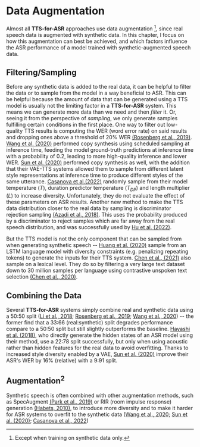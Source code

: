 # Data Augmentation

Almost all **TTS-for-ASR** approaches use data augmentation [^synthonly], since real speech data is augmented with synthetic data.
In this chapter, I focus on how this augmentation can best be achieved, and which factors influence the ASR performance of a model trained with synthetic-augmented speech data.

## Filtering/Sampling

Before any synthetic data is added to the real data, it can be helpful to filter the data or to sample from the model in a way beneficial to ASR. This can be helpful because the amount of data that can be generated using a TTS model is usually not the limiting factor in a **TTS-for-ASR** system. This means we can generate more data than we need and then *filter* it. Or, seeing it from the perspective of *sampling*, we only generate samples fulfilling certain conditions in the first place. One way to filter out low-quality TTS results is computing the WER (word error rate) on said results and dropping ones above a threshold of 20% WER [(Rosenberg et al., 2019)](references.html#rosenberg2019ttsasr). [Wang et al. (2020)](references.html#wang2020scl) performed copy synthesis using scheduled sampling at inference time, feeding the model ground-truth predictions at inference time with a probability of $0.2$, leading to more high-quality inference and lower WER. [Sun et al. (2020)](references.html#sun2020vae) performed copy synthesis as well, with the addition that their VAE-TTS systems allowed them to sample from different latent style representations at inference time to produce different styles of the same utterance. [Casanova et al.(2022)](references.html#casanova2022singlespeaker) randomly sample from their model temperature ($T$), duration predictor temperature ($T_{DP}$) and length multiplier ($L$) to increase diversity. Unfortunately, they do not evaluate the effect of these parameters on ASR results. Another new method to make the TTS data distribution closer to the real data by sampling is discriminator rejection sampling [(Azadi et al., 2018)](references.html#azadi2018rejection). This uses the probability produced by a discriminator to reject samples which are far away from the real speech distribution, and was successfully used by [Hu et al. (2022)](references.html#hu2022synt).

But the TTS model is not the only component that can be sampled from when generating synthetic speech -- [Huang et al. (2020)](references.html#huang2020adapt) sample from an LSTM language model with diversity constraints (e.g. penalizing repeating tokens) to generate the inputs for their TTS system. [Chen et al., (2021)](references.html#chen2021mixmatch) also sample on a lexical level. They do so by filtering a very large text dataset down to 30 million samples per language using contrastive unspoken text selection [(Chen et al., 2020)](references.html#chen2020cuts).

## Combining the Data

Several **TTS-for-ASR** systems simply combine real and synthetic data using a 50:50 split ([Li et al., 2018](references.html#li2018ttsasr); [Rosenberg et al., 2019](references.html#rosenberg2019ttsasr); [Wang et al., 2020](references.html#wang2020scl)) -- the former find that a 33:66 (real:synthetic) split degrades performance compare to a 50:50 split but still slightly outperforms the baseline. [Hayashi et al. (2018)](references.html#hayashi2018dth), who directly generate the hidden states of an ASR model using their method, use a 22:78 split successfully, but only when using acoustic rather than hidden features for the real data to avoid overfitting. Thanks to increased style diversity enabled by a VAE, [Sun et al. (2020)](references.html#sun2020vae) improve their ASR's WER by 16% (relative) with a 9:91 split.

## Augmentation$^2$

Synthetic speech is often combined with other augmentation methods, such as SpecAugment [(Park et al., 2019)](references.html#park2019specaugment) or RIR (room impulse response) generation [(Habets, 2010)](references.html#habets2010rir), to introduce more diversity and to make it harder for ASR systems to overfit to the synthetic data ([Wang et al., 2020](references.html#wang2020scl); [Sun et al. (2020)](references.html#sun2020vae); [Casanova et al., 2022](references.html#casanova2022singlespeaker))

[^synthonly]: Except when training on synthetic data only.